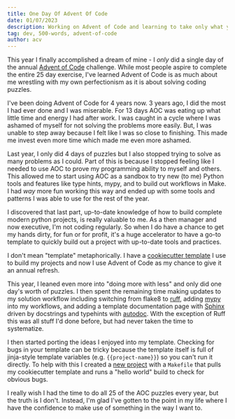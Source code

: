 ```yaml
---
title: One Day Of Advent Of Code
date: 01/07/2023
description: Working on Advent of Code and learning to take only what you need from something
tag: dev, 500-words, advent-of-code
author: acv
---
```


This year I finally accomplished a dream of mine - I _only_ did a single day of the annual [Advent of Code](https://adventofcode.com/) challenge.
While most people aspire to complete the entire 25 day exercise, I've learned Advent of Code is as much about me wrestling with my own perfectionism as it is about solving coding puzzles.

I've been doing Advent of Code for 4 years now.
3 years ago, I did the most I had ever done and I was miserable.
For 13 days AOC was eating up what little time and energy I had after work.
I was caught in a cycle where I was ashamed of myself for not solving the problems more easily.
But, I was unable to step away because I felt like I was so close to finishing. This made me invest even more time which made me even more ashamed.

Last year, I only did 4 days of puzzles but I also stopped trying to solve as many problems as I could.
Part of this is because I stopped feeling like I needed to use AOC to prove my programming ability to myself and others.
This allowed me to start using AOC as a sandbox to try new (to me) Python tools and features like type hints, mypy, and to build out workflows in Make.
I had _way_ more fun working this way and ended up with some tools and patterns I was able to use for the rest of the year.

I discovered that last part, up-to-date knowledge of how to build complete modern python projects, is really valuable to me.
As a then manager and now executive, I'm not coding regularly.
So when I do have a chance to get my hands dirty, for fun or for profit, it's a huge accelerator to have a go-to template to quickly build out a project with up-to-date tools and practices.

I don't mean "template" metaphorically.
I have a [cookiecutter template](https://github.com/acviana/python-project-template/) I use to build my projects and now I use Advent of Code as my chance to give it an annual refresh.

This year, I leaned even more into "doing more with less" and only did one day's worth of puzzles.
I then spent the remaining time making updates to my solution workflow including switching from flake8 to [ruff](https://github.com/charliermarsh/ruff), adding [mypy](https://mypy-lang.org/) into my workflows, and adding a template documentation page with [Sphinx](https://www.sphinx-doc.org/en/master/) driven by docstrings and typehints with [autodoc](https://www.sphinx-doc.org/en/master/usage/extensions/autodoc.html).
With the exception of Ruff this was all stuff I'd done before, but had never taken the time to systematize.

I then started porting the ideas I enjoyed into my template.
Checking for bugs in your template can be tricky because the template itself is full of jinja-style template variables (e.g. `{{project-name}}`) so you can't run it directly.
To help with this I created a [new project](https://github.com/acviana/python-project-template-testing) with a `Makefile` that pulls my cookiecutter template and runs a "hello world" build to check for obvious bugs.

I really wish I had the time to do all 25 of the AOC puzzles every year, but the truth is I don't. Instead, I'm glad I've gotten to the point in my life where I have the confidence to make use of something in the way I want to.
